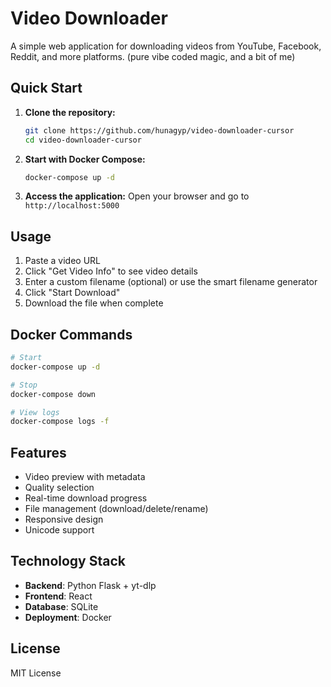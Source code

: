 # Video Downloader

A simple web application for downloading videos from YouTube, Facebook, Reddit, and more platforms.
(pure vibe coded magic, and a bit of me)

## Quick Start

1. **Clone the repository:**

    ```bash
    git clone https://github.com/hunagyp/video-downloader-cursor
    cd video-downloader-cursor
    ```

2. **Start with Docker Compose:**

    ```bash
    docker-compose up -d
    ```

3. **Access the application:**
   Open your browser and go to `http://localhost:5000`

## Usage

1. Paste a video URL
2. Click "Get Video Info" to see video details
3. Enter a custom filename (optional) or use the smart filename generator
4. Click "Start Download"
5. Download the file when complete

## Docker Commands

```bash
# Start
docker-compose up -d

# Stop
docker-compose down

# View logs
docker-compose logs -f
```

## Features

-   Video preview with metadata
-   Quality selection
-   Real-time download progress
-   File management (download/delete/rename)
-   Responsive design
-   Unicode support

## Technology Stack

-   **Backend**: Python Flask + yt-dlp
-   **Frontend**: React
-   **Database**: SQLite
-   **Deployment**: Docker

## License

MIT License
